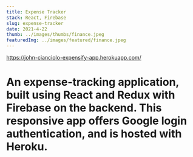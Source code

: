 ```yaml
---
title: Expense Tracker
stack: React, Firebase
slug: expense-tracker
date: 2021-4-22
thumb: ../images/thumbs/finance.jpeg
featuredImg: ../images/featured/finance.jpeg
---
```


https://john-cianciolo-expensify-app.herokuapp.com/
<h1>An expense-tracking application, built using React and Redux with Firebase on the backend. This responsive app offers Google login authentication, and is hosted with Heroku.</h1>